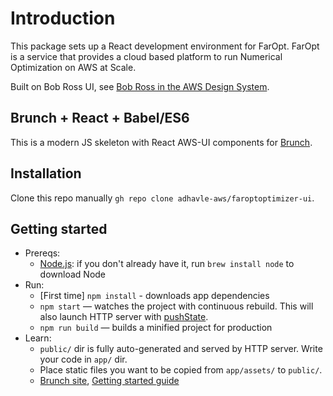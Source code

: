 
# Introduction

This package sets up a React development environment for FarOpt. FarOpt is a service that provides a cloud based platform to run Numerical Optimization on AWS at Scale.

Built on Bob Ross UI, see [Bob Ross in the AWS Design System](https://polaris.a2z.com/resources/bob_ross/).

## Brunch + React + Babel/ES6

This is a modern JS skeleton with React AWS-UI components for [Brunch](http://brunch.io).

## Installation

Clone this repo manually `gh repo clone adhavle-aws/faroptoptimizer-ui`.

## Getting started

* Prereqs:
    * [Node.js](http://nodejs.org): if you don't already have it, run `brew install node` to download Node
* Run:
    * [First time] `npm install` - downloads app dependencies
    * `npm start` — watches the project with continuous rebuild. This will also launch HTTP server with [pushState](https://developer.mozilla.org/en-US/docs/Web/Guide/API/DOM/Manipulating_the_browser_history).
    * `npm run build` — builds a minified project for production
* Learn:
    * `public/` dir is fully auto-generated and served by HTTP server.  Write your code in `app/` dir.
    * Place static files you want to be copied from `app/assets/` to `public/`.
    * [Brunch site](http://brunch.io), [Getting started guide](https://github.com/brunch/brunch-guide#readme)
